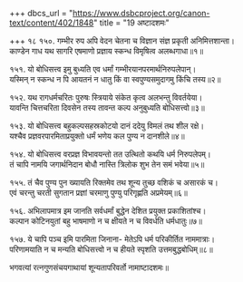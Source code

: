 +++
dbcs_url = "https://www.dsbcproject.org/canon-text/content/402/1848"
title = "19 अष्टादशमः"

+++
१८
१५०. गम्भीर रुप अपि वेदन चेतना च
विज्ञान संज्ञ प्रकृती अनिमित्तशान्ता।  
काण्डेन गाध यथ सागरि एषमाणो
प्रज्ञाय स्कन्ध विमृषित्व अलब्धगाधा॥१॥

१५१. यो बोधिसत्त्व इमु बुध्यति एव धर्मां
गम्भीरयानपरमार्थनिरुपलेपान्।  
यस्मिन् न स्कन्ध न पि आयतनं न धातु 
किं वा स्वपुण्यसमुदागमु किंचि तस्य॥२॥

१५२. यथ रागधर्मचरितः पुरुषः स्त्रियाये
संकेत कृत्व अलभन्तु विवर्तयेया।  
यावन्ति चित्तचरिता दिवसेन तस्य 
तावन्त कल्प अनुबुध्यति बोधिसत्त्वो॥३॥

१५३. यो बोधिसत्त्व बहुकल्पसहस्रकोटयो 
दानं ददेयु विमलं तथ शील रक्षे।  
यश्चैव प्रज्ञवरपारमिताप्रयुक्तो 
धर्मं भणेय कल पुण्य न दानशीले॥४॥

१५४. यो बोधिसत्त्व वरप्रज्ञ विभावयन्तो
तत उत्थितो कथयि धर्म निरुपलेपम्।  
तं चापि नामयि जगार्थनिदान बोधौ
नास्ति त्रिलोक शुभ तेन समं भवेया॥५॥

१५५. तं चैव पुण्य पुन ख्यायति रिक्तमेव 
तथ शून्य तुच्छ वशिकं च असारकं च।  
एवं चरन्तु चरती सुगतान प्रज्ञां
चरमाणु पुण्यु परिगृह्णति अप्रमेयम्॥६॥

१५६. अभिलापमात्र इम जानति सर्वधर्मां
बुद्धेन देशित प्रयुक्त प्रकाशितांश्च।  
कल्पान कोटिनयुतां बहु भाषमाणो 
न च क्षीयते न च विवर्धति धर्मधातुः॥७॥

१५७. ये चापि पञ्च इमि पारमिता जिनाना-
मेतेऽपि धर्म परिकीर्तित नाममात्राः।  
परिणामयाति न च मन्यति बोधिसत्त्वो
न च हीयते स्पृशति उत्तमबुद्धबोधिम्॥८॥

भगवत्यां रत्नगुणसंचयगाथायां शून्यतापरिवर्तो नामाष्टादशमः॥

